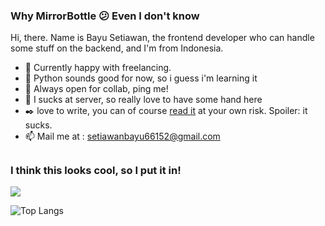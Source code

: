 ### Why MirrorBottle :confused: Even I don't know
Hi, there. Name is Bayu Setiawan, the frontend developer who can handle some stuff on the backend, and I'm from Indonesia.



- 🔭 Currently happy with freelancing.
- 🌱 Python sounds good for now, so i guess i'm learning it
- 👯 Always open for collab, ping me!
- 🤔 I sucks at server, so really love to have some hand here
- :black_nib: love to write, you can of course <a href="https://penaku.my.id">read it</a> at your own risk. Spoiler: it sucks.
- 📫 Mail me at : <a href="mailto:setiawanbayu66152@gmail.com">setiawanbayu66152@gmail.com</a>


## <h3 align="left">I think this looks cool, so I put it in!</h3>

<a href="">
  <img align="centre" src="https://github-readme-stats.vercel.app/api?username=MirrorBottle&count_private=true&include_all_commits=true&show_icons=true&title_color=007bff&text_color=e7e7e7&icon_color=007bff&bg_color=171c28" />
<a />
  
![Top Langs](https://github-readme-stats.vercel.app/api/top-langs/?username=MirrorBottle&layout=compact&title_color=007bff&text_color=e7e7e7&icon_color=007bff&bg_color=171c28)
